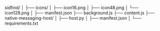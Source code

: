 sidfind/
│
├── icons/
│   ├── icon16.png
│   ├── icon48.png
│   └── icon128.png
│
├── manifest.json
├── background.js
├── content.js
├── native-messaging-host/
│   ├── host.py
│   ├── manifest.json
│   └── requirements.txt
